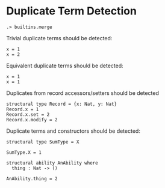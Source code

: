 # Duplicate Term Detection

```ucm:hide
.> builtins.merge
```


Trivial duplicate terms should be detected:

```unison:error
x = 1
x = 2
```

Equivalent duplicate terms should be detected:

```unison:error
x = 1
x = 1
```

Duplicates from record accessors/setters should be detected

```unison:error
structural type Record = {x: Nat, y: Nat}
Record.x = 1
Record.x.set = 2
Record.x.modify = 2
```

Duplicate terms and constructors should be detected:

```unison:error
structural type SumType = X

SumType.X = 1

structural ability AnAbility where
  thing : Nat -> ()

AnAbility.thing = 2
```
